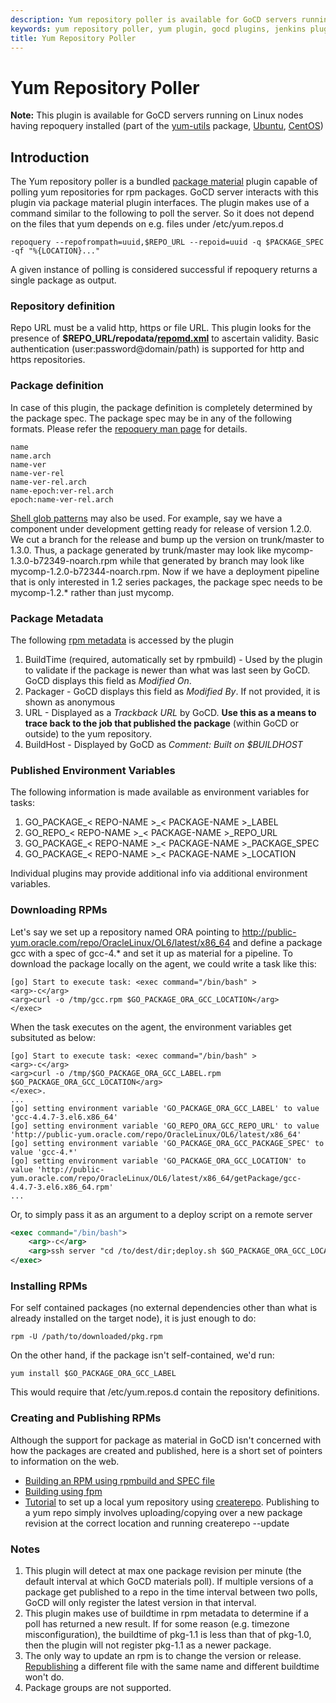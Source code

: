 ```yaml
---
description: Yum repository poller is available for GoCD servers running on Linux nodes.
keywords: yum repository poller, yum plugin, gocd plugins, jenkins plugins, rpm packages, poll server, environment variables
title: Yum Repository Poller
---
```



# Yum Repository Poller

**Note:** This plugin is available for GoCD servers running on Linux nodes having repoquery installed (part of the [yum-utils](http://linux.die.net/man/1/yum-utils) package, [Ubuntu](http://manpages.ubuntu.com/manpages/cosmic/en/man1/yum-utils.1.html), [CentOS](http://rpmfind.net/linux/rpm2html/search.php?query=yum-utils&system=centos))

## Introduction

The Yum repository poller is a bundled [package material](package_repository_extension.html) plugin capable of polling yum repositories for rpm packages. GoCD server interacts with this plugin via package material plugin interfaces. The plugin makes use of a command similar to the following to poll the server. So it does not depend on the files that yum depends on e.g. files under /etc/yum.repos.d

```shell
repoquery --repofrompath=uuid,$REPO_URL --repoid=uuid -q $PACKAGE_SPEC -qf "%{LOCATION}..."
```

A given instance of polling is considered successful if repoquery returns a single package as output.

<!--
### Turn your Maven Nexus Repo into a Yum repo

Using the [Yum plugin for Nexus](https://github.com/sonatype/nexus-yum-plugin), it is possible to automatically create and publish Java artifacts as rpms using the [rpm-maven-plugin](http://mojo.codehaus.org/rpm-maven-plugin/index.html) and consume them on the deployment side using rpm or yum. There is a [Go webinar](http://www.youtube.com/watch?v=hFRd_8mbIXI) that describes this set up.
-->

### Repository definition

Repo URL must be a valid http, https or file URL. This plugin looks for the presence of **\$REPO\_URL/repodata/[repomd.xml](http://createrepo.baseurl.org)** to ascertain validity. Basic authentication (user:password@domain/path) is supported for http and https repositories.

### Package definition

In case of this plugin, the package definition is completely determined by the package spec. The package spec may be in any of the following formats. Please refer the [repoquery man page](http://linux.die.net/man/1/repoquery) for details.

```
name
name.arch
name-ver
name-ver-rel
name-ver-rel.arch
name-epoch:ver-rel.arch
epoch:name-ver-rel.arch
```

[Shell glob patterns](http://linux.die.net/man/7/glob) may also be used. For example, say we have a component under development getting ready for release of version 1.2.0. We cut a branch for the release and bump up the version on trunk/master to 1.3.0. Thus, a package generated by trunk/master may look like mycomp-1.3.0-b72349-noarch.rpm while that generated by branch may look like mycomp-1.2.0-b72344-noarch.rpm. Now if we have a deployment pipeline that is only interested in 1.2 series packages, the package spec needs to be mycomp-1.2.\* rather than just mycomp.

### Package Metadata

The following [rpm metadata](http://ftp.rpm.org/max-rpm/s1-rpm-inside-tags.html) is accessed by the plugin

1. BuildTime (required, automatically set by rpmbuild) - Used by the plugin to validate if the package is newer than what was last seen by GoCD. GoCD displays this field as *Modified On*.
2. Packager - GoCD displays this field as *Modified By*. If not provided, it is shown as anonymous
3. URL - Displayed as a *Trackback URL* by GoCD. **Use this as a means to trace back to the job that published the package** (within GoCD or outside) to the yum repository.
4. BuildHost - Displayed by GoCD as *Comment: Built on \$BUILDHOST*

### Published Environment Variables

The following information is made available as environment variables for tasks:

1. GO\_PACKAGE\_< REPO-NAME >\_< PACKAGE-NAME >\_LABEL
2. GO\_REPO\_< REPO-NAME >\_< PACKAGE-NAME >\_REPO\_URL
3. GO\_PACKAGE\_< REPO-NAME >\_< PACKAGE-NAME >\_PACKAGE\_SPEC
4. GO\_PACKAGE\_< REPO-NAME >\_< PACKAGE-NAME >\_LOCATION

Individual plugins may provide additional info via additional environment variables.

### Downloading RPMs

Let's say we set up a repository named ORA pointing to http://public-yum.oracle.com/repo/OracleLinux/OL6/latest/x86_64 and define a package gcc with a spec of gcc-4.\* and set it up as material for a pipeline. To download the package locally on the agent, we could write a task like this:

```
[go] Start to execute task: <exec command="/bin/bash" >
<arg>-c</arg>
<arg>curl -o /tmp/gcc.rpm $GO_PACKAGE_ORA_GCC_LOCATION</arg>
</exec>
```

When the task executes on the agent, the environment variables get
subsituted as below:

```
[go] Start to execute task: <exec command="/bin/bash" >
<arg>-c</arg>
<arg>curl -o /tmp/$GO_PACKAGE_ORA_GCC_LABEL.rpm $GO_PACKAGE_ORA_GCC_LOCATION</arg>
</exec>.
...
[go] setting environment variable 'GO_PACKAGE_ORA_GCC_LABEL' to value 'gcc-4.4.7-3.el6.x86_64'
[go] setting environment variable 'GO_REPO_ORA_GCC_REPO_URL' to value 'http://public-yum.oracle.com/repo/OracleLinux/OL6/latest/x86_64'
[go] setting environment variable 'GO_PACKAGE_ORA_GCC_PACKAGE_SPEC' to value 'gcc-4.*'
[go] setting environment variable 'GO_PACKAGE_ORA_GCC_LOCATION' to value 'http://public-yum.oracle.com/repo/OracleLinux/OL6/latest/x86_64/getPackage/gcc-4.4.7-3.el6.x86_64.rpm'
...
```

Or, to simply pass it as an argument to a deploy script on a remote
server

```xml
<exec command="/bin/bash">
    <arg>-c</arg>
    <arg>ssh server "cd /to/dest/dir;deploy.sh $GO_PACKAGE_ORA_GCC_LOCATION"</arg>
</exec>
```

### Installing RPMs

For self contained packages (no external dependencies other than what is already installed on the target node), it is just enough to do:

```shell
rpm -U /path/to/downloaded/pkg.rpm
```

On the other hand, if the package isn't self-contained, we'd run:

```shell
yum install $GO_PACKAGE_ORA_GCC_LABEL
```

This would require that /etc/yum.repos.d contain the repository definitions.

### Creating and Publishing RPMs

Although the support for package as material in GoCD isn't concerned with how the packages are created and published, here is a short set of pointers to information on the web.

- [Building an RPM using rpmbuild and SPEC file](http://www.ibm.com/developerworks/library/l-rpm1/#first_rpm)
- [Building using fpm](https://github.com/jordansissel/fpm/wiki)
- [Tutorial](http://www.howtoforge.com/creating_a_local_yum_repository_centos) to set up a local yum repository using [createrepo](http://linux.die.net/man/8/createrepo). Publishing to a yum repo simply involves uploading/copying over a new package revision at the correct location and running createrepo --update

### Notes

1. This plugin will detect at max one package revision per minute (the default interval at which GoCD materials poll). If multiple versions of a package get published to a repo in the time interval between two polls, GoCD will only register the latest version in that interval.
2. This plugin makes use of buildtime in rpm metadata to determine if a poll has returned a new result. If for some reason (e.g. timezone misconfiguration), the buildtime of pkg-1.1 is less than that of pkg-1.0, then the plugin will not register pkg-1.1 as a newer package.
3. The only way to update an rpm is to change the version or release. [Republishing](http://unix.stackexchange.com/questions/71288/does-yum-use-package-buildtime-to-decide-if-a-package-is-newer) a different file with the same name and different buildtime won't do.
4. Package groups are not supported.
